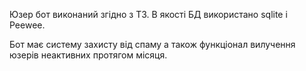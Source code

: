 Юзер бот виконаний згідно з ТЗ.
В якості БД використано sqlite і Peewee.

Бот має систему захисту від спаму а також функціонал 
вилучення юзерів неактивних протягом місяця.